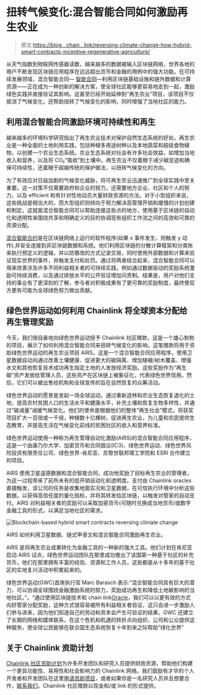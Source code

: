 # 扭转气候变化:混合智能合同如何激励再生农业

> 原文:[https://blog . chain . link/reversing-climate-change-how-hybrid-smart-contracts-incentive-regenerative-agriculture/](https://blog.chain.link/reversing-climate-change-how-hybrid-smart-contracts-incentivize-regenerative-agriculture/)

从天气指数到物联网传感器读数，越来越多的数据被输入区块链网络，世界各地的用户不断发现区块链应用程序在远远超出货币和金融的用例中的强大功能。在可持续发展领域，混合智能合同— [智能合同](https://chain.link/education/smart-contracts)—利用区块链基础设施和链外数据和计算资源——正在成为一种创新的解决方案，使全球社区能够更容易地走到一起，激励绿色实践并直接验证其影响。这甚至已经开始延伸到“再生农业”项目，该项目不仅抵消了气候变化，还帮助扭转了气候变化的影响，同时增强了当地社区的能力。

## 利用混合智能合同激励环境可持续性和再生

越来越多的环境科学研究指出了再生农业技术对保护自然生态系统的好处。再生农业是一种全面的土地利用实践，包括种植多用途树种以及本地蔬菜和超级食物植物，以创建一个农业生态系统。农业生态系统对社会有许多社会效益，如增加当地收入和营养，以及将 CO₂“吸收”到土壤中。再生农业不仅着眼于减少碳足迹和确保可持续性，还着眼于超越传统的保护做法，以扭转气候变化的方向。

为了有效应对日益加剧的气候变化威胁，将可再生农业迅速推广到全球实践中至关重要。这一对策不仅需要政府和企业的努力，还需要地方企业、社区和个人的努力，以及 eﬀicient 和有针对性地动员大量财政资源的方法。对于小型组织来说，这些挑战是相当大的，而大型组织则倾向于努力解决高管理开销和缓慢的计划创建和制定。这就是混合智能合同可以帮助连接这些点的地方，使用基于区块链的自动化和透明性来围绕共享和明确定义的目的协调现有组织工作流之间的高效和可靠的资源分配。

[混合智能合约](https://blog.chain.link/hybrid-smart-contracts-explained/)是在区块链网络上运行的软件程序(如果 x 事件发生，则触发 y 动作),并安全连接到非区块链数据和系统。他们利用区块链的分散计算框架和分类账来执行预定义的逻辑，并以防篡改的方式记录交易，同时使用外部数据和计算来验证现实世界的事件，并触发支付和处罚。通过将两者结合起来，混合智能合同可以用来改善涉及许多不同利益相关者的可持续实践，例如通过数据驱动的奖励系统激励可持续消费，以及通过排放水平的公开验证增加问责制。结果是，用户对他们支持的事业有了更深刻的了解，参与者对积极成果有了更可靠的奖励制度，最终使双方更有可能为全球绿色努力做出贡献。

## 绿色世界运动如何利用 Chainlink 将全球资本分配给再生管理奖励

今天，我们很自豪地向绿色世界运动授予 Chainlink 社区赠款，这是一个雄心勃勃的项目，展示了如何利用混合智能合同来扭转气候变化的影响。这笔赠款将用于资助绿色世界运动的再生农业项目 AIRS，这是一个混合智能合同应用程序，使用卫星数据自动向通过改善土壤健康、促进更大的碳隔离、增加植被/树木覆盖、增强水文和其他恢复技术成功再生指定土地的人发放经济奖励。这些奖励作为“再生碳”资产发放给管理人员，这些资产在区块链上被象征化，代表绿色世界信用。然后，它们可以被出售给机构和全球宣传的旨在自然恢复的众筹活动。

绿色世界运动的愿景是发起一场全球运动，通过重新造林和农业生态恢复退化的土地，提高农村贫困人口的生活水平和健康水平，补充土壤和恢复生物多样性，并通过“碳减量”减缓气候变化。他们的使命是根据他们的整体“再生社会”模式，将获奖项目扩大一百倍或一千倍，种植数十亿棵树，促进再生农业，为儿童和农民提供生态教育，并提高生活在气候变化前线的贫困社区的收入和营养标准。

绿色世界运动使用一种称为再生管理自动化激励(AIRS)的混合智能合同应用程序，这是一个由康乃尔大学、加密货币和合同倡议(IC3)、绿色世界运动、绿色世界风险投资有限责任公司、绿色世界-肯尼亚、苏黎世联邦理工学院和 ESRI 合作建立的项目。

AIRS 使用卫星遥感数据和混合智能合同，成功地奖励了目标再生农业的管理者，为这一过程带来了前所未有的低开销自动化和透明度。支付由 Chainlink oracles 直接触发，该公司的任务是收集地面实况和卫星数据，在可信执行环境中分析这些数据，以获得高信任度的量化指标，并将其转发给区块链，以触发对管家的自动支付。AIRS 对利益相关者的奖励可以采取加密货币(可随时兑换成当地货币)或数字金融工具的形式，以满足当地社区的需求。



![Blockchain-based hybrid smart contracts reversing climate change](../Images/48373dc74955567dec01bbe3a9a67ebb.png)

<figcaption id="caption-attachment-1841" class="wp-caption-text">AIRS 如何利用卫星数据、链式甲骨文和混合智能合同激励再生农业。</figcaption>





AIRS 是将再生农业成果转化为金融工具的一种新的强大工具。他们计划在肯尼亚启动 AIRS 试点，绿色世界运动团队在那里成功推出了该国第一种基于社区的补充货币，他们在那里拥有丰富的经验、资源和工作人员，这些都是从十多年的基于社区的实地复兴活动中积累起来的。

绿色世界运动(GWC)首席执行官 Marc Barasch 表示:“混合智能合同具有巨大的潜力，可以协调全球围绕金融激励系统的努力，奖励成功再生和降低土地碳影响的当地社区。”。“通过使用区块链技术和 chain link[Oracle](https://chain.link/education/blockchain-oracles)，我们可以以更有效的方式向好管家分配奖励，这种方式很容易被所有利益相关者验证，这只会进一步激励人们参与进来，因为他们知道自己的劳动和资本会产生可验证的结果。GWC 还建立了长期的网络和媒体联系，在这个危机和机遇的转折点向组织、公司和公众提供这种服务，使全球公民能够在联合国生态系统恢复十年到来之际帮助“绿化世界”

## 关于 Chainlink 资助计划

[Chainlink 社区资助计划](https://blog.chain.link/introducing-the-chainlink-community-grant-program/)为许多开发团队和研究人员提供财政资源，帮助他们构建一个更具功能性、易用性和社会影响力的 Chainlink 网络。我们鼓励有才华的个人开发者和开发团队在这里[申请资助项目](https://chainlinkgrants.typeform.com/to/efEbsq)，或者如果你是一名研究人员并且想要合作，[联系我们](/cdn-cgi/l/email-protection#681a0d1b0d091a0b00280b000901060401060304090a1b460b0705)。Chainlink 社区赠款以现金和/或 link 的形式提供。